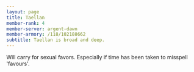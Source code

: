 ```yaml
---
layout: page
title: Taellan
member-rank: 4
member-server: argent-dawn
member-armory: /118/102188662
subtitle: Taellan is broad and deep.
---
```


Will carry for sexual favors.  Especially if time has been taken to misspell 'favours'.
